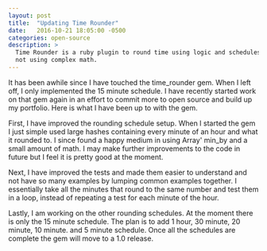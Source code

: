 ```yaml
---
layout: post
title:  "Updating Time Rounder"
date:   2016-10-21 18:05:00 -0500
categories: open-source
description: >
  Time Rounder is a ruby plugin to round time using logic and schedules,
  not using complex math.
---
```

It has been awhile since I have touched the time_rounder gem. When I left off, I
only implemented the 15 minute schedule. I have recently started work on that
gem again in an effort to commit more to open source and build up my portfolio.
Here is what I have been up to with the gem.

First, I have improved the rounding schedule setup. When I started the gem I
just simple used large hashes containing every minute of an hour and what it
rounded to. I since found a happy medium in using Array' min_by and a small
amount of math. I may make further improvements to the code in future but I feel
it is pretty good at the moment.

Next, I have improved the tests and made them easier to understand and not have
so many examples by lumping common examples together. I essentially take all the
minutes that round to the same number and test them in a loop, instead of
repeating a test for each minute of the hour.

Lastly, I am working on the other rounding schedules. At the moment there is
only the 15 minute schedule. The plan is to add 1 hour, 30 minute, 20 minute,
10 minute. and 5 minute schedule. Once all the schedules are complete the gem
will move to a 1.0 release.
